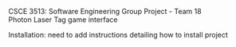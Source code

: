 CSCE 3513: Software Engineering Group Project - Team 18 <br />
Photon Laser Tag game interface

Installation: need to add instructions detailing how to install project
